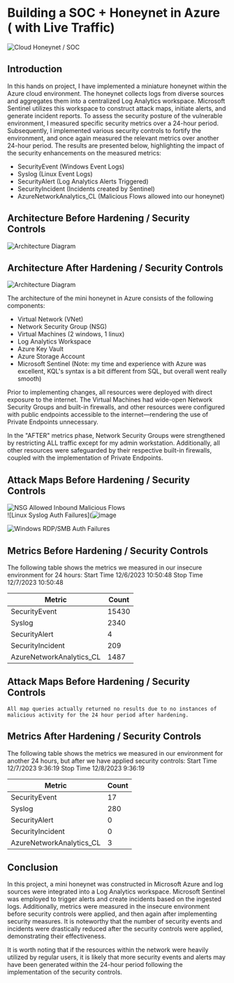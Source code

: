 # Building a SOC + Honeynet in Azure ( with Live Traffic)
![Cloud Honeynet / SOC](https://i.imgur.com/ZWxe03e.jpg)

## Introduction

In this hands on project, I have implemented a miniature honeynet within the Azure cloud environment. The honeynet collects logs from diverse sources and aggregates them into a centralized Log Analytics workspace. Microsoft Sentinel utilizes this workspace to construct attack maps, initiate alerts, and generate incident reports. To assess the security posture of the vulnerable environment, I measured specific security metrics over a 24-hour period. Subsequently, I implemented various security controls to fortify the environment, and once again measured the relevant metrics over another 24-hour period. The results are presented below, highlighting the impact of the security enhancements on the measured metrics:

- SecurityEvent (Windows Event Logs)
- Syslog (Linux Event Logs)
- SecurityAlert (Log Analytics Alerts Triggered)
- SecurityIncident (Incidents created by Sentinel)
- AzureNetworkAnalytics_CL (Malicious Flows allowed into our honeynet)

## Architecture Before Hardening / Security Controls
![Architecture Diagram](https://i.imgur.com/aBDwnKb.jpg)

## Architecture After Hardening / Security Controls
![Architecture Diagram](https://i.imgur.com/YQNa9Pp.jpg)

The architecture of the mini honeynet in Azure consists of the following components:

- Virtual Network (VNet)
- Network Security Group (NSG)
- Virtual Machines (2 windows, 1 linux)
- Log Analytics Workspace
- Azure Key Vault
- Azure Storage Account
- Microsoft Sentinel (Note: my time and experience with Azure was excellent, KQL's syntax is a bit different from SQL, but overall went really smooth)


Prior to implementing changes, all resources were deployed with direct exposure to the internet. The Virtual Machines had wide-open Network Security Groups and built-in firewalls, and other resources were configured with public endpoints accessible to the internet—rendering the use of Private Endpoints unnecessary.

In the "AFTER" metrics phase, Network Security Groups were strengthened by restricting ALL traffic except for my admin workstation. Additionally, all other resources were safeguarded by their respective built-in firewalls, coupled with the implementation of Private Endpoints.

## Attack Maps Before Hardening / Security Controls
![NSG Allowed Inbound Malicious Flows](![image](https://github.com/whitehillnate/Azure-Soc/assets/148999138/54df7057-f104-42e9-8ec5-af68dfe365ad)
)<br>
![Linux Syslog Auth Failures](![image](https://github.com/whitehillnate/Azure-Soc/assets/148999138/7740c48b-b651-4998-a1e4-32dc7b5d781d)

![Windows RDP/SMB Auth Failures](![image](https://github.com/whitehillnate/Azure-Soc/assets/148999138/f59739dd-d4d6-4671-8fcc-206a9efae5a1)
)<br>

## Metrics Before Hardening / Security Controls

The following table shows the metrics we measured in our insecure environment for 24 hours:
Start Time 12/6/2023 10:50:48
Stop Time 12/7/2023 10:50:48

| Metric                   | Count
| ------------------------ | -----
| SecurityEvent            | 15430
| Syslog                   | 2340
| SecurityAlert            | 4
| SecurityIncident         | 209
| AzureNetworkAnalytics_CL | 1487

## Attack Maps Before Hardening / Security Controls

```All map queries actually returned no results due to no instances of malicious activity for the 24 hour period after hardening.```

## Metrics After Hardening / Security Controls

The following table shows the metrics we measured in our environment for another 24 hours, but after we have applied security controls:
Start Time 12/7/2023 9:36:19
Stop Time 12/8/2023 9:36:19

| Metric                   | Count
| ------------------------ | -----
| SecurityEvent            | 17
| Syslog                   | 280
| SecurityAlert            | 0
| SecurityIncident         | 0
| AzureNetworkAnalytics_CL | 3





## Conclusion

In this project, a mini honeynet was constructed in Microsoft Azure and log sources were integrated into a Log Analytics workspace. Microsoft Sentinel was employed to trigger alerts and create incidents based on the ingested logs. Additionally, metrics were measured in the insecure environment before security controls were applied, and then again after implementing security measures. It is noteworthy that the number of security events and incidents were drastically reduced after the security controls were applied, demonstrating their effectiveness.

It is worth noting that if the resources within the network were heavily utilized by regular users, it is likely that more security events and alerts may have been generated within the 24-hour period following the implementation of the security controls.
